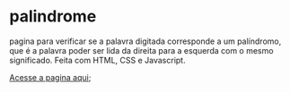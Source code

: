 # palindrome
pagina para verificar se a palavra digitada corresponde a um palíndromo, que é a palavra poder ser lida da direita para a esquerda com o mesmo significado.
Feita com HTML, CSS e Javascript. 

[Acesse a pagina aqui](https://viniciusdeab.github.io/palindrome/);
